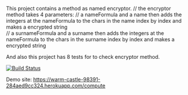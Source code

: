 This project contains a method as named encryptor.
// the encryptor method takes 4 parameters:
// a nameFormula and a name then adds the integers at the nameFormula to the chars in the name index by index and makes a encrypted string  
// a surnameFormula and a surname then adds the integers at the nameFormula to the chars in the surname index by index and makes a encrypted string  	

And also this project has 8 tests for to check encryptor method.



[![Build Status](https://app.travis-ci.com/zeynepyavuz1621/myDemoApp.svg?token=ZMqhV2q24uzc7Ls7iyzm&branch=master)](https://app.travis-ci.com/zeynepyavuz1621/myDemoApp)



Demo site: https://warm-castle-98391-284aed9cc324.herokuapp.com/compute